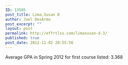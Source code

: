 ```yaml
---
ID: 13505
post_title: Lima,Susan D
author: Joel DesArmo
post_excerpt: ""
layout: post
permalink: http://effrtlss.com/limasusan-d-3/
published: true
post_date: 2012-11-02 20:55:56
---
```

<p>Average GPA in Spring 2012 for first course listed: 3.368</p>